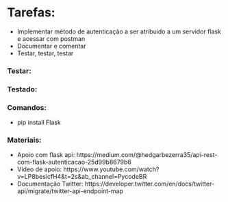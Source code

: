 <h1>Tarefas:</h1>

<ul>
    <li>Implementar método de autenticação a ser atribuido a um servidor flask e acessar com postman</li>
    <li>Documentar e comentar</li>
    <li>Testar, testar, testar</li>
</ul>

<h3>Testar:</h3>
<ul>
</ul>

<h3>Testado:</h3>
<ul>
</ul>

<h3>Comandos:</h3>
<ul>
    <li>pip install Flask</li>
</ul>

<h3>Materiais:</h3>
<ul>
    <li>Apoio com flask api: https://medium.com/@hedgarbezerra35/api-rest-com-flask-autenticacao-25d99b8679b6</li>
    <li>Vídeo de apoio: https://www.youtube.com/watch?v=LP8besicfH4&t=2s&ab_channel=PycodeBR</li>
    <li>Documentação Twitter: https://developer.twitter.com/en/docs/twitter-api/migrate/twitter-api-endpoint-map</li>
</ul>